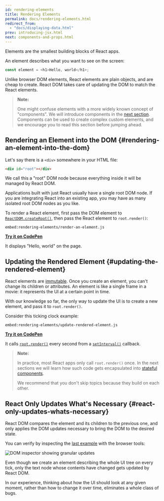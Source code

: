 ```yaml
---
id: rendering-elements
title: Rendering Elements
permalink: docs/rendering-elements.html
redirect_from:
  - "docs/displaying-data.html"
prev: introducing-jsx.html
next: components-and-props.html
---
```


Elements are the smallest building blocks of React apps.

An element describes what you want to see on the screen:

```js
const element = <h1>Hello, world</h1>;
```

Unlike browser DOM elements, React elements are plain objects, and are cheap to create. React DOM takes care of updating the DOM to match the React elements.

>**Note:**
>
>One might confuse elements with a more widely known concept of "components". We will introduce components in the [next section](/docs/components-and-props.html). Components can be used to create complex custom elements, and we encourage you to read this section before jumping ahead.

## Rendering an Element into the DOM {#rendering-an-element-into-the-dom}

Let's say there is a `<div>` somewhere in your HTML file:

```html
<div id="root"></div>
```

We call this a "root" DOM node because everything inside it will be managed by React DOM.

Applications built with just React usually have a single root DOM node. If you are integrating React into an existing app, you may have as many isolated root DOM nodes as you like.

To render a React element, first pass the DOM element to [`ReactDOM.createRoot()`](/docs/react-dom-client.html#createroot), then pass the React element to `root.render()`:

`embed:rendering-elements/render-an-element.js`

**[Try it on CodePen](https://codepen.io/gaearon/pen/ZpvBNJ?editors=1010)**

It displays "Hello, world" on the page.

## Updating the Rendered Element {#updating-the-rendered-element}

React elements are [immutable](https://en.wikipedia.org/wiki/Immutable_object). Once you create an element, you can't change its children or attributes. An element is like a single frame in a movie: it represents the UI at a certain point in time.

With our knowledge so far, the only way to update the UI is to create a new element, and pass it to `root.render()`.

Consider this ticking clock example:

`embed:rendering-elements/update-rendered-element.js`

**[Try it on CodePen](https://codepen.io/gaearon/pen/gwoJZk?editors=1010)**

It calls [`root.render()`](/docs/react-dom.html#render) every second from a [`setInterval()`](https://developer.mozilla.org/en-US/docs/Web/API/WindowTimers/setInterval) callback.

>**Note:**
>
>In practice, most React apps only call `root.render()` once. In the next sections we will learn how such code gets encapsulated into [stateful components](/docs/state-and-lifecycle.html).
>
>We recommend that you don't skip topics because they build on each other.

## React Only Updates What's Necessary {#react-only-updates-whats-necessary}

React DOM compares the element and its children to the previous one, and only applies the DOM updates necessary to bring the DOM to the desired state.

You can verify by inspecting the [last example](https://codepen.io/gaearon/pen/gwoJZk?editors=1010) with the browser tools:

![DOM inspector showing granular updates](../images/docs/granular-dom-updates.gif)

Even though we create an element describing the whole UI tree on every tick, only the text node whose contents have changed gets updated by React DOM.

In our experience, thinking about how the UI should look at any given moment, rather than how to change it over time, eliminates a whole class of bugs.

